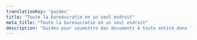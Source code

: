 ```yaml
---
translationKey: 'guides'
title: "Toute la bureaucratie en un seul endroit"
meta_title: "Toute la bureaucratie en un seul endroit"
description: "Guides pour soumettre des documents à toute entité dans le monde"
---
```

